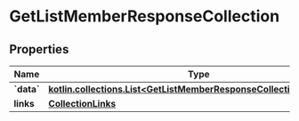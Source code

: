 
# GetListMemberResponseCollection

## Properties
| Name | Type | Description | Notes |
| ------------ | ------------- | ------------- | ------------- |
| **&#x60;data&#x60;** | [**kotlin.collections.List&lt;GetListMemberResponseCollectionDataInner&gt;**](GetListMemberResponseCollectionDataInner.md) |  |  |
| **links** | [**CollectionLinks**](CollectionLinks.md) |  |  [optional] |



